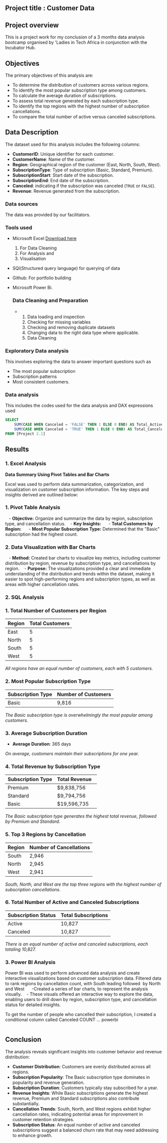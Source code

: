 
## Project title : Customer Data
## Project overview 
This is a project work for my conclusion of a 3 months data analysis bootcamp organised by 'Ladies in Tech Africa in conjunction with the Incubator Hub.

## Objectives 

The primary objectives of this analysis are:
- To determine the distribution of customers across various regions.
- To identify the most popular subscription type among customers.
- To calculate the average duration of subscriptions.
- To assess total revenue generated by each subscription type.
- To identify the top regions with the highest number of subscription cancellations.
- To compare the total number of active versus canceled subscriptions.

## Data Description 

The dataset used for this analysis includes the following columns:
- **CustomerID**: Unique identifier for each customer.
- **CustomerName**: Name of the customer.
- **Region**: Geographical region of the customer (East, North, South, West).
- **SubscriptionType**: Type of subscription (Basic, Standard, Premium).
- **SubscriptionStart**: Start date of the subscription.
- **SubscriptionEnd**: End date of the subscription.
- **Canceled**: indicating if the subscription was canceled (`TRUE` or `FALSE`).
- **Revenue**: Revenue generated from the subscription.
### Data sources 
The data was provided by our facilitators.
### Tools used
- Microsoft Excel [Download here](https://www.Microsoft.com)
  1)  For Data Cleaning
  2)  For Analysis and
  3)  Visualisation 
- SQl(Structured query language) for querying of data 
- Github: For portfolio building 
- Microsoft Power Bi.

  ### Data Cleaning and Preparation
   - 1) Data loading and inspection
     2) Checking for missing variables
     3) Checking and removing duplicate datasets
     4) Changing data to the right data type where applicable.
     5) Data  Cleaning
### Exploratory Data analysis 
This involves exploring the data to answer important questions such as
- The most popular subscription 
- Subscription patterns
- Most consistent customers.
  

### Data analysis 
This includes the codes used for the data analysis and DAX expressions used
 ~~~ SQL
SELECT 
    SUM(CASE WHEN Canceled = 'FALSE' THEN 1 ELSE 0 END) AS Total_Active_Subscriptions,
    SUM(CASE WHEN Canceled = 'TRUE' THEN 1 ELSE 0 END) AS Total_Canceled_Subscriptions
FROM [Project 2.1] 
~~~
  
## Results

### 1. **Excel Analysis**



**Data Summary Using Pivot Tables and Bar Charts** 

Excel was used to perform data summarization, categorization, and visualization on customer subscription information. The key steps and insights derived are outlined below: 

### 1. **Pivot Table Analysis**
   - **Objective:** Organize and summarize the data by region, subscription type, and cancellation status.
   - **Key Insights:**
     - **Total Customers by Region:** 
     - **Most Popular Subscription Type:** Determined that the "Basic" subscription had the highest count.
   
    

### 2. **Data Visualization with Bar Charts**
   - **Method:** Created bar charts to visualize key metrics, including customer distribution by region, revenue by subscription type, and cancellations by region.
   - **Purpose:** The visualizations provided a clear and immediate understanding of the distribution and trends within the dataset, making it easier to spot high-performing regions and subscription types, as well as areas with higher cancellation rates.




### 2. **SQL Analysis**

### 1. Total Number of Customers per Region 

| Region | Total Customers |
|--------|------------------|
| East   | 5                |
| North  | 5                |
| South  | 5                |
| West   | 5                | 

*All regions have an equal number of customers, each with 5 customers.* 

### 2. Most Popular Subscription Type 

| Subscription Type | Number of Customers |
|-------------------|---------------------|
| Basic             | 9,816               | 

*The Basic subscription type is overwhelmingly the most popular among customers.* 

### 3. Average Subscription Duration 

- **Average Duration**: 365 days 

*On average, customers maintain their subscriptions for one year.* 

### 4. Total Revenue by Subscription Type 

| Subscription Type | Total Revenue   |
|-------------------|-----------------|
| Premium           | $9,838,756      |
| Standard          | $9,794,756      |
| Basic             | $19,596,735     | 

*The Basic subscription type generates the highest total revenue, followed by Premium and Standard.* 

### 5. Top 3 Regions by Cancellation 

| Region | Number of Cancellations |
|--------|-------------------------|
| South  | 2,946                   |
| North  | 2,945                   |
| West   | 2,941                   | 

*South, North, and West are the top three regions with the highest number of subscription cancellations.* 

### 6. Total Number of Active and Canceled Subscriptions 

| Subscription Status | Total Subscriptions |
|---------------------|---------------------|
| Active              | 10,827              |
| Canceled            | 10,827              | 

*There is an equal number of active and canceled subscriptions, each totaling 10,827.*


### 3. **Power BI Analysis**
Power BI was used to perform advanced data analysis and create interactive visualizations based on customer subscription data. 
Filtered data to rank regions by cancellation count, with South leading followed  by North and West 
     -Created a series of bar charts, to represent the analysis visually.
   - These visuals offered an interactive way to explore the data, enabling users to drill down by region, subscription type, and cancellation status for detailed insights. 


To get the number of people who cancelled their subscription,  I created a conditional column called Canceled COUNT ... 
powerbi
~~~ Cancelled TRUE =1 Else 0
~~~


## Conclusion 

The analysis reveals significant insights into customer behavior and revenue distribution:
- **Customer Distribution**: Customers are evenly distributed across all regions.
- **Subscription Popularity**: The Basic subscription type dominates in popularity and revenue generation.
- **Subscription Duration**: Customers typically stay subscribed for a year.
- **Revenue Insights**: While Basic subscriptions generate the highest revenue, Premium and Standard subscriptions also contribute substantially.
- **Cancellation Trends**: South, North, and West regions exhibit higher cancellation rates, indicating potential areas for improvement in customer retention strategies.
- **Subscription Status**: An equal number of active and canceled subscriptions suggest a balanced churn rate that may need addressing to enhance growth.
